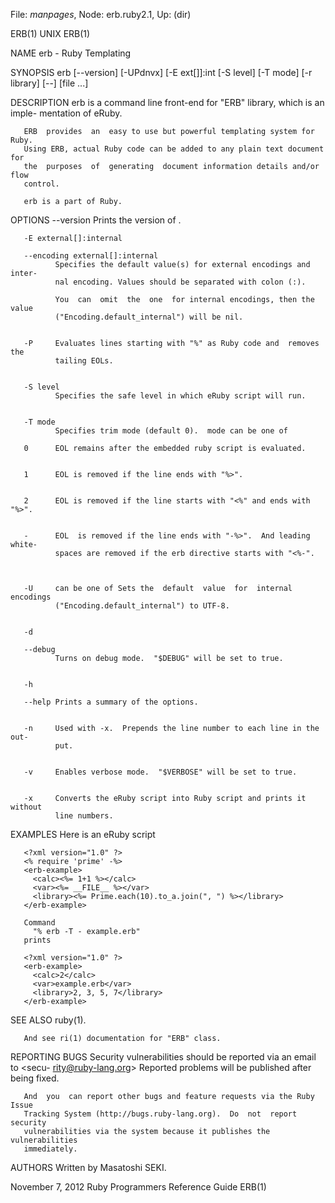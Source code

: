 File: *manpages*,  Node: erb.ruby2.1,  Up: (dir)

ERB(1)                               UNIX                               ERB(1)



NAME
       erb - Ruby Templating

SYNOPSIS
       erb  [--version]  [-UPdnvx]  [-E  ext[]]:int  [-S  level] [-T mode] [-r
       library] [--] [file ...]


DESCRIPTION
       erb is a command line front-end for "ERB" library, which is  an  imple-
       mentation of eRuby.

       ERB  provides  an  easy to use but powerful templating system for Ruby.
       Using ERB, actual Ruby code can be added to any plain text document for
       the  purposes  of  generating  document information details and/or flow
       control.

       erb is a part of Ruby.


OPTIONS
       --version
              Prints the version of .


       -E external[]:internal

       --encoding external[]:internal
              Specifies the default value(s) for external encodings and inter-
              nal encoding. Values should be separated with colon (:).

              You  can  omit  the  one  for internal encodings, then the value
              ("Encoding.default_internal") will be nil.


       -P     Evaluates lines starting with "%" as Ruby code and  removes  the
              tailing EOLs.


       -S level
              Specifies the safe level in which eRuby script will run.


       -T mode
              Specifies trim mode (default 0).  mode can be one of

       0      EOL remains after the embedded ruby script is evaluated.


       1      EOL is removed if the line ends with "%>".


       2      EOL is removed if the line starts with "<%" and ends with "%>".


       -      EOL  is removed if the line ends with "-%>".  And leading white-
              spaces are removed if the erb directive starts with "<%-".



       -U     can be one of Sets the  default  value  for  internal  encodings
              ("Encoding.default_internal") to UTF-8.


       -d

       --debug
              Turns on debug mode.  "$DEBUG" will be set to true.


       -h

       --help Prints a summary of the options.


       -n     Used with -x.  Prepends the line number to each line in the out-
              put.


       -v     Enables verbose mode.  "$VERBOSE" will be set to true.


       -x     Converts the eRuby script into Ruby script and prints it without
              line numbers.



EXAMPLES
       Here is an eRuby script

       <?xml version="1.0" ?>
       <% require 'prime' -%>
       <erb-example>
         <calc><%= 1+1 %></calc>
         <var><%= __FILE__ %></var>
         <library><%= Prime.each(10).to_a.join(", ") %></library>
       </erb-example>

       Command
         "% erb -T - example.erb"
       prints

       <?xml version="1.0" ?>
       <erb-example>
         <calc>2</calc>
         <var>example.erb</var>
         <library>2, 3, 5, 7</library>
       </erb-example>


SEE ALSO
       ruby(1).

       And see ri(1) documentation for "ERB" class.


REPORTING BUGS
       Security  vulnerabilities  should  be  reported  via an email to <secu-
       rity@ruby-lang.org> Reported problems will  be  published  after  being
       fixed.

       And  you  can report other bugs and feature requests via the Ruby Issue
       Tracking System (http://bugs.ruby-lang.org).  Do  not  report  security
       vulnerabilities via the system because it publishes the vulnerabilities
       immediately.

AUTHORS
       Written by Masatoshi SEKI.



November 7, 2012       Ruby Programmers Reference Guide                 ERB(1)
